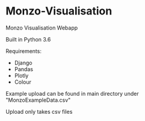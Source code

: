 # Monzo-Visualisation
Monzo Visualisation Webapp

Built in Python 3.6

Requirements:
* Django
* Pandas
* Plotly
* Colour

Example upload can be found in main directory under "MonzoExampleData.csv"

Upload only takes csv files
